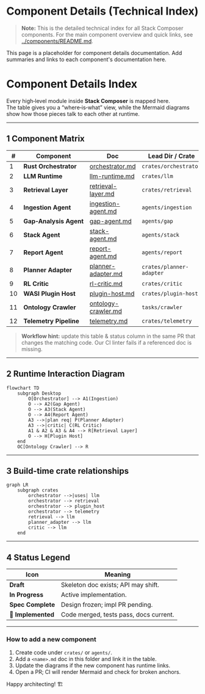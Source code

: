 # Component Details (Technical Index)

> **Note:** This is the detailed technical index for all Stack Composer components. For the main component overview and quick links, see [../components/README.md](../components/README.md).

This page is a placeholder for component details documentation. Add summaries and links to each component's documentation here.

# Component Details Index

Every high‑level module inside **Stack Composer** is mapped here.  
The table gives you a “where‑is‑what” view, while the Mermaid diagrams show how
those pieces talk to each other at runtime.

---

## 1 Component Matrix

| #   | Component              | Doc                                        | Lead Dir / Crate         | Status            |
| --- | ---------------------- | ------------------------------------------ | ------------------------ | ----------------- |
| 1   | **Rust Orchestrator**  | [orchestrator.md](orchestrator.md)         | `crates/orchestrator`    | **In Progress**   |
| 2   | **LLM Runtime**        | [llm-runtime.md](llm-runtime.md)           | `crates/llm`             | Draft             |
| 3   | **Retrieval Layer**    | [retrieval-layer.md](retrieval-layer.md)   | `crates/retrieval`       | Draft             |
| 4   | **Ingestion Agent**    | [ingestion-agent.md](ingestion-agent.md)   | `agents/ingestion`       | Draft             |
| 5   | **Gap‑Analysis Agent** | [gap-agent.md](gap-agent.md)               | `agents/gap`             | Draft             |
| 6   | **Stack Agent**        | [stack-agent.md](stack-agent.md)           | `agents/stack`           | Draft             |
| 7   | **Report Agent**       | [report-agent.md](report-agent.md)         | `agents/report`          | Draft             |
| 8   | **Planner Adapter**    | [planner-adapter.md](planner-adapter.md)   | `crates/planner-adapter` | **Spec Complete** |
| 9   | **RL Critic**          | [rl-critic.md](rl-critic.md)               | `crates/critic`          | **Spec Complete** |
| 10  | **WASI Plugin Host**   | [plugin-host.md](plugin-host.md)           | `crates/plugin-host`     | Draft             |
| 11  | **Ontology Crawler**   | [ontology-crawler.md](ontology-crawler.md) | `tasks/crawler`          | Draft             |
| 12  | **Telemetry Pipeline** | [telemetry.md](telemetry.md)               | `crates/telemetry`       | Draft             |

> **Workflow hint:** update this table & status column in the same PR that
> changes the matching code. Our CI linter fails if a referenced doc is
> missing.

---

## 2 Runtime Interaction Diagram

```mermaid
flowchart TD
    subgraph Desktop
        O[Orchestrator] --> A1(Ingestion)
        O --> A2(Gap Agent)
        O --> A3(Stack Agent)
        O --> A4(Report Agent)
        A3 -->|plan req| P(Planner Adapter)
        A3 -->|critic| C(RL Critic)
        A1 & A2 & A3 & A4 --> R[Retrieval Layer]
        O --> H[Plugin Host]
    end
    OC[Ontology Crawler] --> R
```

---

## 3 Build‑time crate relationships

```mermaid
graph LR
    subgraph crates
        orchestrator -->|uses| llm
        orchestrator --> retrieval
        orchestrator --> plugin_host
        orchestrator --> telemetry
        retrieval --> llm
        planner_adapter --> llm
        critic --> llm
    end
```

---

## 4 Status Legend

| Icon               | Meaning                                |
| ------------------ | -------------------------------------- |
| **Draft**          | Skeleton doc exists; API may shift.    |
| **In Progress**    | Active implementation.                 |
| **Spec Complete**  | Design frozen; impl PR pending.        |
| **🚀 Implemented** | Code merged, tests pass, docs current. |

---

### How to add a new component

1. Create code under `crates/` or `agents/`.
2. Add a `<name>.md` doc in this folder and link it in the table.
3. Update the diagrams if the new component has runtime links.
4. Open a PR; CI will render Mermaid and check for broken anchors.

Happy architecting! 🏗️
